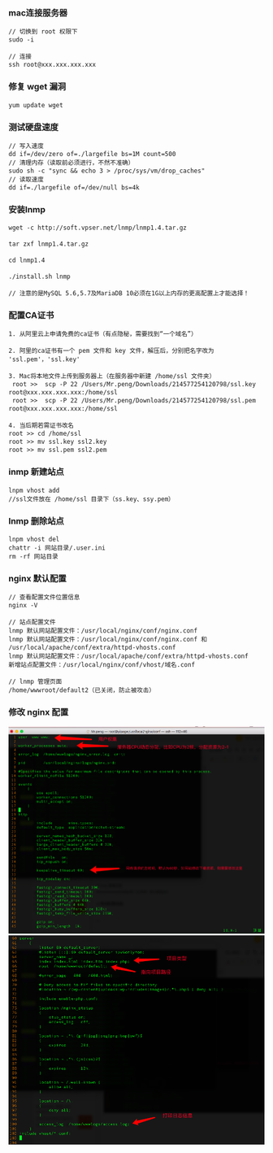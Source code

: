 ### mac连接服务器

```
// 切换到 root 权限下
sudo -i

// 连接
ssh root@xxx.xxx.xxx.xxx
```

### 修复 wget 漏洞
```
yum update wget
```

### 测试硬盘速度
```
// 写入速度
dd if=/dev/zero of=./largefile bs=1M count=500
// 清理内存（读取前必须进行，不然不准确）
sudo sh -c "sync && echo 3 > /proc/sys/vm/drop_caches"
// 读取速度
dd if=./largefile of=/dev/null bs=4k
```

### 安装lnmp
```
wget -c http://soft.vpser.net/lnmp/lnmp1.4.tar.gz

tar zxf lnmp1.4.tar.gz

cd lnmp1.4

./install.sh lnmp

// 注意的是MySQL 5.6,5.7及MariaDB 10必须在1G以上内存的更高配置上才能选择！
```

### 配置CA证书
```
1. 从阿里云上申请免费的ca证书（有点隐秘，需要找到“一个域名”）

2. 阿里的ca证书有一个 pem 文件和 key 文件，解压后，分别把名字改为 'ssl.pem'，'ssl.key'

3. Mac将本地文件上传到服务器上（在服务器中新建 /home/ssl 文件夹）
 root >>  scp -P 22 /Users/Mr.peng/Downloads/214577254120798/ssl.key root@xxx.xxx.xxx.xxx:/home/ssl
 root >>  scp -P 22 /Users/Mr.peng/Downloads/214577254120798/ssl.pem root@xxx.xxx.xxx.xxx:/home/ssl

4. 当后期若需证书改名
root >> cd /home/ssl
root >> mv ssl.key ssl2.key
root >> mv ssl.pem ssl2.pem
```

### inmp 新建站点
```
lnpm vhost add
//ssl文件放在 /home/ssl 目录下（ss.key、ssy.pem）
```

### lnmp 删除站点
```
lnpm vhost del
chattr -i 网站目录/.user.ini
rm -rf 网站目录
```

### nginx 默认配置
```
// 查看配置文件位置信息
nginx -V

// 站点配置文件
lnmp 默认网站配置文件：/usr/local/nginx/conf/nginx.conf
lnmp 默认网站配置文件：/usr/local/nginx/conf/nginx.conf 和 /usr/local/apache/conf/extra/httpd-vhosts.conf
lnmp 默认网站配置文件：/usr/local/apache/conf/extra/httpd-vhosts.conf
新增站点配置文件：/usr/local/nginx/conf/vhost/域名.conf

// lnmp 管理页面
/home/wwwroot/default2（已关闭，防止被攻击）
```

### 修改 nginx 配置
![](files/53648748.png)
![](files/53887871.png)



